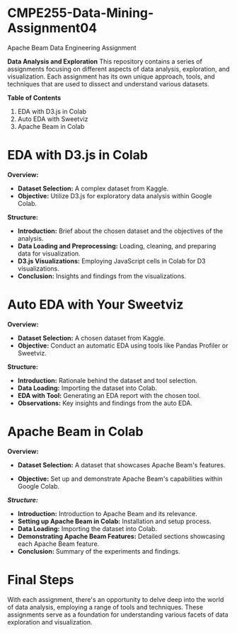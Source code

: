 # CMPE255-Data-Mining-Assignment04
Apache Beam Data Engineering Assignment

**Data Analysis and Exploration**
This repository contains a series of assignments focusing on different aspects of data analysis, exploration, and visualization. Each assignment has its own unique approach, tools, and techniques that are used to dissect and understand various datasets.

**Table of Contents**
1. EDA with D3.js in Colab
2. Auto EDA with Sweetviz
3. Apache Beam in Colab

# **EDA with D3.js in Colab**
**Overview:**

- **Dataset Selection:** A complex dataset from Kaggle.
- **Objective:** Utilize D3.js for exploratory data analysis within Google Colab.

**Structure:**

- **Introduction:** Brief about the chosen dataset and the objectives of the analysis.
- **Data Loading and Preprocessing:** Loading, cleaning, and preparing data for visualization.
- **D3.js Visualizations:** Employing JavaScript cells in Colab for D3 visualizations.
- **Conclusion:** Insights and findings from the visualizations.

# **Auto EDA with Your Sweetviz**
**Overview:**

- **Dataset Selection:** A chosen dataset from Kaggle.
- **Objective:** Conduct an automatic EDA using tools like Pandas Profiler or Sweetviz.
 
**Structure:**
  
- **Introduction:** Rationale behind the dataset and tool selection.
- **Data Loading:** Importing the dataset into Colab.
- **EDA with Tool:** Generating an EDA report with the chosen tool.
- **Observations:** Key insights and findings from the auto EDA.

# **Apache Beam in Colab**
**Overview:**

- **Dataset Selection:** A dataset that showcases Apache Beam's features.

- **Objective:** Set up and demonstrate Apache Beam's capabilities within Google Colab.

***Structure:***
- **Introduction:** Introduction to Apache Beam and its relevance.
- **Setting up Apache Beam in Colab:** Installation and setup process.
- **Data Loading:** Importing the dataset into Colab.
- **Demonstrating Apache Beam Features:** Detailed sections showcasing each Apache Beam feature.
- **Conclusion:** Summary of the experiments and findings.

# **Final Steps**
With each assignment, there's an opportunity to delve deep into the world of data analysis, employing a range of tools and techniques. These assignments serve as a foundation for understanding various facets of data exploration and visualization.
